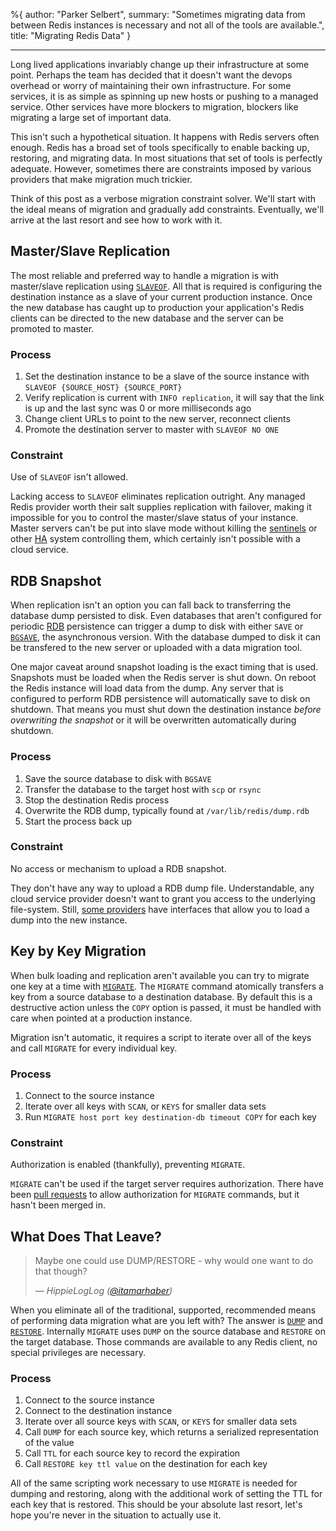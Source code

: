 %{
  author: "Parker Selbert",
  summary: "Sometimes migrating data from between Redis instances is necessary and not all of the tools are available.",
  title: "Migrating Redis Data"
}

---

Long lived applications invariably change up their infrastructure at some point.
Perhaps the team has decided that it doesn't want the devops overhead or worry
of maintaining their own infrastructure. For some services, it is as simple as
spinning up new hosts or pushing to a managed service. Other services have more
blockers to migration, blockers like migrating a large set of important data.

This isn't such a hypothetical situation. It happens with Redis servers often
enough. Redis has a broad set of tools specifically to enable backing up,
restoring, and migrating data. In most situations that set of tools is perfectly
adequate. However, sometimes there are constraints imposed by various providers
that make migration much trickier.

Think of this post as a verbose migration constraint solver. We'll start with
the ideal means of migration and gradually add constraints. Eventually, we'll
arrive at the last resort and see how to work with it.

## Master/Slave Replication

The most reliable and preferred way to handle a migration is with master/slave
replication using [`SLAVEOF`][so]. All that is required is configuring the
destination instance as a slave of your current production instance. Once the
new database has caught up to production your application's Redis clients can be
directed to the new database and the server can be promoted to master.

### Process

1. Set the destination instance to be a slave of the source instance with
   `SLAVEOF {SOURCE_HOST} {SOURCE_PORT}`
2. Verify replication is current with `INFO replication`, it will say that the
   link is up and the last sync was 0 or more milliseconds ago
3. Change client URLs to point to the new server, reconnect clients
4. Promote the destination server to master with `SLAVEOF NO ONE`

### Constraint

Use of `SLAVEOF` isn't allowed.

Lacking access to `SLAVEOF` eliminates replication outright. Any managed Redis
provider worth their salt supplies replication with failover, making it
impossible for you to control the master/slave status of your instance. Master
servers can't be put into slave mode without killing the [sentinels][sent] or
other [HA][ha] system controlling them, which certainly isn't possible with a
cloud service.

## RDB Snapshot

When replication isn't an option you can fall back to transferring the database
dump persisted to disk. Even databases that aren't configured for periodic
[RDB][rdb] persistence can trigger a dump to disk with either `SAVE` or
[`BGSAVE`][bg], the asynchronous version. With the database dumped to disk it
can be transfered to the new server or uploaded with a data migration tool.

One major caveat around snapshot loading is the exact timing that is used.
Snapshots must be loaded when the Redis server is shut down. On reboot the Redis
instance will load data from the dump. Any server that is configured to perform
RDB persistence will automatically save to disk on shutdown. That means you must
shut down the destination instance *before overwriting the snapshot* or it will
be overwritten automatically during shutdown.

### Process

1. Save the source database to disk with `BGSAVE`
2. Transfer the database to the target host with `scp` or `rsync`
3. Stop the destination Redis process
4. Overwrite the RDB dump, typically found at `/var/lib/redis/dump.rdb`
5. Start the process back up

### Constraint

No access or mechanism to upload a RDB snapshot.

They don't have any way to upload a RDB dump file. Understandable, any cloud
service provider doesn't want to grant you access to the underlying file-system.
Still, [some providers][rc] have interfaces that allow you to load a dump into
the new instance.

## Key by Key Migration

When bulk loading and replication aren't available you can try to migrate one
key at a time with [`MIGRATE`][mg]. The `MIGRATE` command atomically transfers a key
from a source database to a destination database. By default this is a
destructive action unless the `COPY` option is passed, it must be handled with
care when pointed at a production instance.

Migration isn't automatic, it requires a script to iterate over all of the keys
and call `MIGRATE` for every individual key.

### Process

1. Connect to the source instance
2. Iterate over all keys with `SCAN`, or `KEYS` for smaller data sets
3. Run `MIGRATE host port key destination-db timeout COPY` for each key

### Constraint

Authorization is enabled (thankfully), preventing `MIGRATE`.

`MIGRATE` can't be used if the target server requires authorization. There have
been [pull requests][mpr] to allow authorization for `MIGRATE` commands, but it
hasn't been merged in.

## What Does That Leave?

> Maybe one could use DUMP/RESTORE - why would one want to do that though?
>
> <cite>&mdash; HippieLogLog ([@itamarhaber][its])</cite>

When you eliminate all of the traditional, supported, recommended means of
performing data migration what are you left with? The answer is [`DUMP`][du] and
[`RESTORE`][re]. Internally `MIGRATE` uses `DUMP` on the source database and
`RESTORE` on the target database. Those commands are available to any Redis
client, no special privileges are necessary.

### Process

1. Connect to the source instance
2. Connect to the destination instance
3. Iterate over all source keys with `SCAN`, or `KEYS` for smaller data sets
4. Call `DUMP` for each source key, which returns a serialized representation of
   the value
5. Call `TTL` for each source key to record the expiration
6. Call `RESTORE key ttl value` on the destination for each key

All of the same scripting work necessary to use `MIGRATE` is needed for dumping
and restoring, along with the additional work of setting the TTL for each key
that is restored. This should be your absolute last resort, let's hope you're
never in the situation to actually use it.

[so]: http://redis.io/commands/slaveof
[ha]: https://en.wikipedia.org/wiki/High_availability
[bg]: http://redis.io/commands/bgsave
[rdb]: https://github.com/sripathikrishnan/redis-rdb-tools/wiki/Redis-RDB-Dump-File-Format
[its]: https://twitter.com/itamarhaber/status/642598734497378304
[mg]: http://redis.io/commands/migrate
[du]: http://redis.io/commands/dump
[re]: http://redis.io/commands/restore
[rc]: https://redislabs.com/redis-cloud
[sent]: http://redis.io/topics/sentinel
[mpr]: https://github.com/antirez/redis/pull/2507
